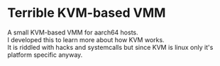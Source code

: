 # Terrible KVM-based VMM
A small KVM-based VMM for aarch64 hosts.  
I developed this to learn more about how KVM works.  
It is riddled with hacks and systemcalls but since KVM is linux only it's platform specific anyway.
